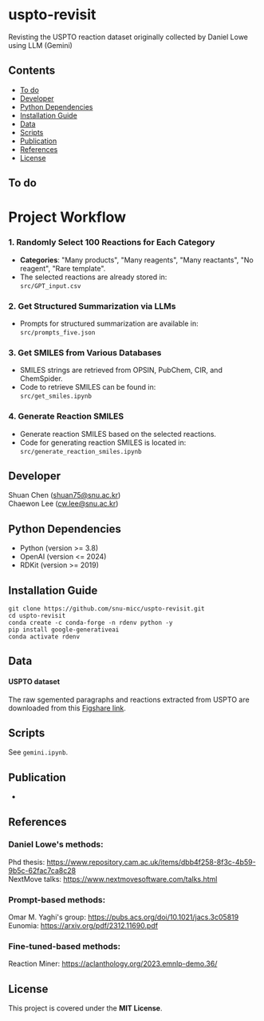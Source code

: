 # uspto-revisit
Revisting the USPTO reaction dataset originally collected by Daniel Lowe using LLM (Gemini)<br>

## Contents

- [To do](#to-do)
- [Developer](#developer)
- [Python Dependencies](#python-dependencies)
- [Installation Guide](#installation-guide)
- [Data](#data)
- [Scripts](#scripts)
- [Publication](#publication)
- [References](#references)
- [License](#license)

## To do
# Project Workflow

### 1. Randomly Select 100 Reactions for Each Category
- **Categories**: "Many products", "Many reagents", "Many reactants", "No reagent", "Rare template".
- The selected reactions are already stored in:  
  `src/GPT_input.csv`

### 2. Get Structured Summarization via LLMs
- Prompts for structured summarization are available in:  
  `src/prompts_five.json`

### 3. Get SMILES from Various Databases
- SMILES strings are retrieved from OPSIN, PubChem, CIR, and ChemSpider.
- Code to retrieve SMILES can be found in:  
  `src/get_smiles.ipynb`

### 4. Generate Reaction SMILES
- Generate reaction SMILES based on the selected reactions.
- Code for generating reaction SMILES is located in:  
  `src/generate_reaction_smiles.ipynb`


## Developer
Shuan Chen (shuan75@snu.ac.kr)<br>
Chaewon Lee (cw.lee@snu.ac.kr)<br>

## Python Dependencies
* Python (version >= 3.8)
* OpenAI (version <= 2024)
* RDKit (version >= 2019)

## Installation Guide

```
git clone https://github.com/snu-micc/uspto-revisit.git
cd uspto-revisit
conda create -c conda-forge -n rdenv python -y
pip install google-generativeai
conda activate rdenv
```

## Data
#### USPTO dataset
The raw sgemented paragraphs and reactions extracted from USPTO are downloaded from this [Figshare link](https://figshare.com/articles/dataset/Chemical_reactions_from_US_patents_1976-Sep2016_/5104873).


## Scripts
See `gemini.ipynb`.

## Publication
-

## References
### Daniel Lowe's methods:
Phd thesis: https://www.repository.cam.ac.uk/items/dbb4f258-8f3c-4b59-9b5c-62fac7ca8c28 <br>
NextMove talks: https://www.nextmovesoftware.com/talks.html

### Prompt-based methods:
Omar M. Yaghi's group: https://pubs.acs.org/doi/10.1021/jacs.3c05819<br>
Eunomia: https://arxiv.org/pdf/2312.11690.pdf

### Fine-tuned-based methods:
Reaction Miner: https://aclanthology.org/2023.emnlp-demo.36/<br>

## License
This project is covered under the **MIT License**.
